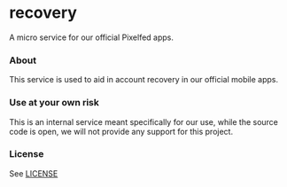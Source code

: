 # recovery

A micro service for our official Pixelfed apps. 

### About

This service is used to aid in account recovery in our official mobile apps.

### Use at your own risk

This is an internal service meant specifically for our use, while the source code is open, we will not provide any support for this project.

### License

See [LICENSE](./LICENSE)
